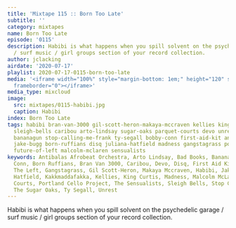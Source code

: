 ```yaml
---
title: 'Mixtape 115 :: Born Too Late'
subtitle: ''
category: mixtapes
name: Born Too Late
episode: '0115'
description: Habibi is what happens when you spill solvent on the psychedelic garage
  / surf music / girl groups section of your record collection.
author: jclacking
airdate: '2020-07-17'
playlist: 2020-07-17-0115-born-too-late
media: '<iframe width="100%" style="margin-bottom: 1em;" height="120" src="https://www.mixcloud.com/widget/iframe/?feed=%2Fthe-lacking-org%2F3gfsfe-115-born-too-late%2F&hide_artwork=1&hide_cover=1&light=1"
  frameborder="0"></iframe>'
media_type: mixcloud
image:
  src: mixtapes/0115-habibi.jpg
  caption: Habibi
index: Born Too Late
tags: habibi bran-van-3000 gil-scott-heron-makaya-mccraven kellies king-curtis bad-books
  sleigh-bells caribou arto-lindsay sugar-oaks parquet-courts devo unrest kakkmaddafakka
  bananagun stop-calling-me-frank ty-segall bobby-conn first-aid-kit antibalas-afrobeat-orchestra
  jake-bugg born-ruffians disq juliana-hatfield madness gangstagrass portland-cello-project
  future-of-left malcolm-mclaren sensualists
keywords: Antibalas Afrobeat Orchestra, Arto Lindsay, Bad Books, Bananagun, Bobby
  Conn, Born Ruffians, Bran Van 3000, Caribou, Devo, Disq, First Aid Kit, Future Of
  The Left, Gangstagrass, Gil Scott-Heron, Makaya Mccraven, Habibi, Jake Bugg, Juliana
  Hatfield, Kakkmaddafakka, Kellies, King Curtis, Madness, Malcolm McLaren, Parquet
  Courts, Portland Cello Project, The Sensualists, Sleigh Bells, Stop Calling Me Frank,
  The Sugar Oaks, Ty Segall, Unrest
---
```

Habibi is what happens when you spill solvent on the psychedelic garage / surf music / girl groups section of your record collection.
